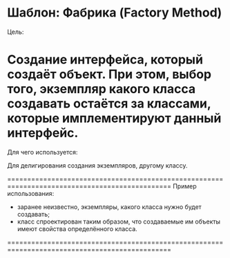Шаблон: Фабрика (Factory Method)
=======================================================================================================
Цель:

Создание интерфейса, который создаёт объект. При этом, выбор того, экземпляр какого класса создавать
остаётся за классами, которые имплементируют данный интерфейс.
===============================================================================================

Для чего используется:

Для делигирования создания экземпляров, другому классу.

===============================================================================================
Пример использования:

- заранее неизвестно, экземпляры, какого класса нужно будет создавать;
- класс спроектирован таким образом, что создаваемые им объекты имеют свойства определённого класса.

===============================================================================================